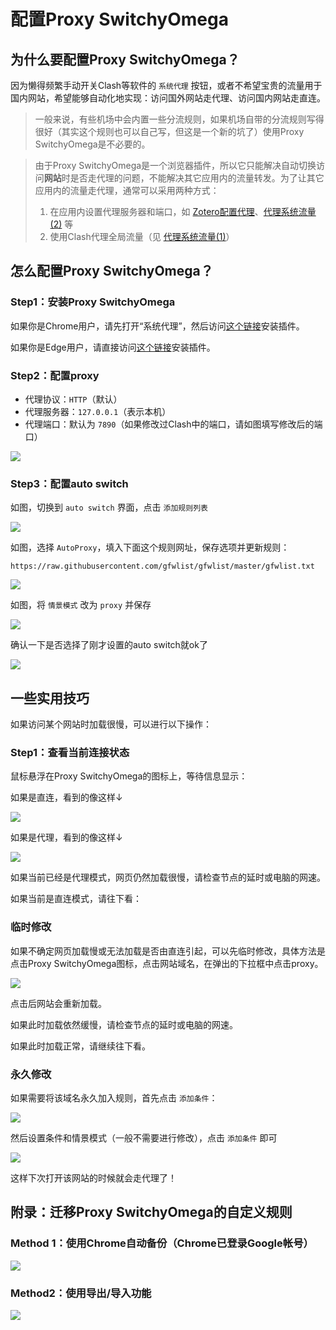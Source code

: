# 配置Proxy SwitchyOmega

## 为什么要配置Proxy SwitchyOmega？

因为懒得频繁手动开关Clash等软件的 `系统代理` 按钮，或者不希望宝贵的流量用于国内网站，希望能够自动化地实现：访问国外网站走代理、访问国内网站走直连。

> 一般来说，有些机场中会内置一些分流规则，如果机场自带的分流规则写得很好（其实这个规则也可以自己写，但这是一个新的坑了）使用Proxy SwitchyOmega是不必要的。

> 由于Proxy SwitchyOmega是一个浏览器插件，所以它只能解决自动切换访问**网站**时是否走代理的问题，不能解决其它应用内的流量转发。为了让其它应用内的流量走代理，通常可以采用两种方式：
> 1. 在应用内设置代理服务器和端口，如 [Zotero配置代理](../02_Zotero/02_配置代理.md)、[代理系统流量(2)](04_代理系统流量.md#解决方案2：在各个应用中单独配置代理) 等
> 2. 使用Clash代理全局流量（见 [代理系统流量(1)](04_代理系统流量.md#解决方案1：使用Clash的TUN模式代理全局流量)）

## 怎么配置Proxy SwitchyOmega？

### Step1：安装Proxy SwitchyOmega

如果你是Chrome用户，请先打开“系统代理”，然后访问[这个链接](https://chromewebstore.google.com/detail/proxy-switchyomega/padekgcemlokbadohgkifijomclgjgif)安装插件。

如果你是Edge用户，请直接访问[这个链接](https://microsoftedge.microsoft.com/addons/detail/proxy-switchyomega/fdbloeknjpnloaggplaobopplkdhnikc)安装插件。

### Step2：配置proxy

- 代理协议：`HTTP`（默认）
- 代理服务器：`127.0.0.1`（表示本机）
- 代理端口：默认为 `7890`（如果修改过Clash中的端口，请如图填写修改后的端口）

![](_assets/Pasted%20image%2020240724170545.png)

### Step3：配置auto switch

如图，切换到 `auto switch` 界面，点击 `添加规则列表`

![](_assets/Pasted%20image%2020240724170639.png)

如图，选择 `AutoProxy`，填入下面这个规则网址，保存选项并更新规则：

`https://raw.githubusercontent.com/gfwlist/gfwlist/master/gfwlist.txt`

![](_assets/Pasted%20image%2020240724171029.png)

如图，将 `情景模式` 改为 `proxy` 并保存

![](_assets/Pasted%20image%2020240724170125.png)

确认一下是否选择了刚才设置的auto switch就ok了

![](_assets/Pasted%20image%2020240724170132.png)

## 一些实用技巧

如果访问某个网站时加载很慢，可以进行以下操作：

### Step1：查看当前连接状态

鼠标悬浮在Proxy SwitchyOmega的图标上，等待信息显示：

如果是直连，看到的像这样↓

![](_assets/Pasted%20image%2020240724174142.png)

如果是代理，看到的像这样↓

![](_assets/Pasted%20image%2020240724174305.png)

如果当前已经是代理模式，网页仍然加载很慢，请检查节点的延时或电脑的网速。

如果当前是直连模式，请往下看：

### 临时修改

如果不确定网页加载慢或无法加载是否由直连引起，可以先临时修改，具体方法是点击Proxy SwitchyOmega图标，点击网站域名，在弹出的下拉框中点击proxy。

![](_assets/Pasted%20image%2020240724174752.png)

点击后网站会重新加载。

如果此时加载依然缓慢，请检查节点的延时或电脑的网速。

如果此时加载正常，请继续往下看。

### 永久修改

如果需要将该域名永久加入规则，首先点击 `添加条件`：

![](_assets/Pasted%20image%2020240724175034.png)

然后设置条件和情景模式（一般不需要进行修改），点击 `添加条件` 即可

![](_assets/Pasted%20image%2020240724175052.png)

这样下次打开该网站的时候就会走代理了！

## 附录：迁移Proxy SwitchyOmega的自定义规则

### Method 1：使用Chrome自动备份（Chrome已登录Google帐号）

![](_assets/Pasted%20image%2020240724175519.png)

### Method2：使用导出/导入功能

![](_assets/Pasted%20image%2020240724175529.png)